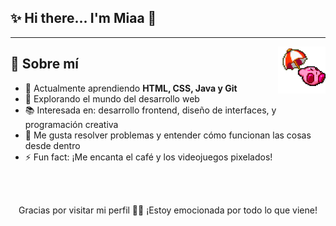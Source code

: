 ## ✨ Hi there...  I'm Miaa 👋
---
<p>
  <img src="./kirby3.gif" align="right" width="15%"/>
  
   <h2>🚀 Sobre mí</h2>
<ul>
  <li>🌱 Actualmente aprendiendo <strong>HTML, CSS, Java y Git</strong></li>
  <li>🔭 Explorando el mundo del desarrollo web</li>
  <li>📚 Interesada en: desarrollo frontend, diseño de interfaces, y programación creativa</li>
  <li>🧩 Me gusta resolver problemas y entender cómo funcionan las cosas desde dentro</li>
  <li>⚡ Fun fact: ¡Me encanta el café y los videojuegos pixelados!</li>
</ul>
    
   <br>
  
  <br>
  <p align="center">
    Gracias por visitar mi perfil 🙌✨ ¡Estoy emocionada por todo lo que viene!
    <br>
  </p>
  
</p>


<!--



